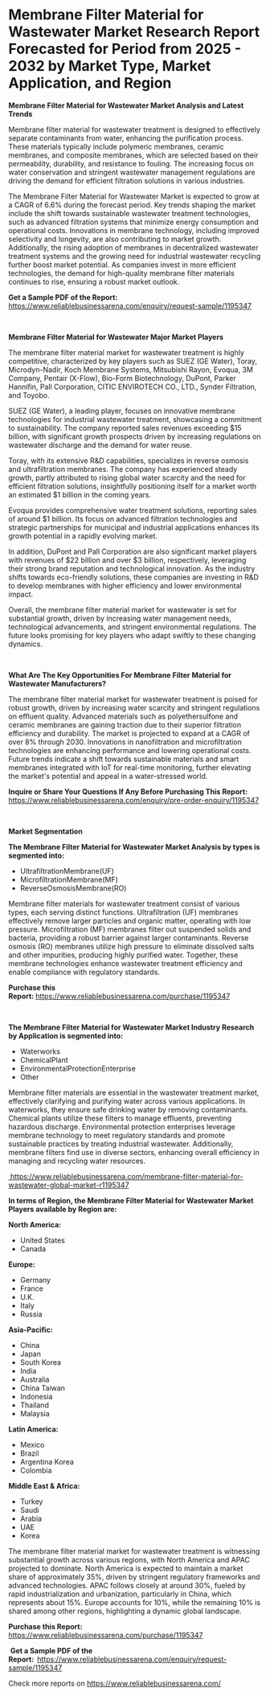 <p><h1>Membrane Filter Material for Wastewater Market Research Report Forecasted for Period from 2025 -  2032 by Market Type, Market Application, and Region</h1></p><p><strong>Membrane Filter Material for Wastewater Market Analysis and Latest Trends</strong></p>
<p><p>Membrane filter material for wastewater treatment is designed to effectively separate contaminants from water, enhancing the purification process. These materials typically include polymeric membranes, ceramic membranes, and composite membranes, which are selected based on their permeability, durability, and resistance to fouling. The increasing focus on water conservation and stringent wastewater management regulations are driving the demand for efficient filtration solutions in various industries.</p><p>The Membrane Filter Material for Wastewater Market is expected to grow at a CAGR of 6.6% during the forecast period. Key trends shaping the market include the shift towards sustainable wastewater treatment technologies, such as advanced filtration systems that minimize energy consumption and operational costs. Innovations in membrane technology, including improved selectivity and longevity, are also contributing to market growth. Additionally, the rising adoption of membranes in decentralized wastewater treatment systems and the growing need for industrial wastewater recycling further boost market potential. As companies invest in more efficient technologies, the demand for high-quality membrane filter materials continues to rise, ensuring a robust market outlook.</p></p>
<p><strong>Get a Sample PDF of the Report:&nbsp;</strong> <a href="https://www.reliablebusinessarena.com/enquiry/request-sample/1195347?utm_campaign=2133&utm_medium=2&utm_source=Github&utm_content=ia&utm_term=22032025&utm_id=membrane-filter-material-for-wastewater">https://www.reliablebusinessarena.com/enquiry/request-sample/1195347</a></p>
<p>&nbsp;</p>
<p><strong>Membrane Filter Material for Wastewater Major Market Players</strong></p>
<p><p>The membrane filter material market for wastewater treatment is highly competitive, characterized by key players such as SUEZ (GE Water), Toray, Microdyn-Nadir, Koch Membrane Systems, Mitsubishi Rayon, Evoqua, 3M Company, Pentair (X-Flow), Bio-Form Biotechnology, DuPont, Parker Hannifin, Pall Corporation, CITIC ENVIROTECH CO., LTD., Synder Filtration, and Toyobo.</p><p>SUEZ (GE Water), a leading player, focuses on innovative membrane technologies for industrial wastewater treatment, showcasing a commitment to sustainability. The company reported sales revenues exceeding $15 billion, with significant growth prospects driven by increasing regulations on wastewater discharge and the demand for water reuse.</p><p>Toray, with its extensive R&D capabilities, specializes in reverse osmosis and ultrafiltration membranes. The company has experienced steady growth, partly attributed to rising global water scarcity and the need for efficient filtration solutions, insightfully positioning itself for a market worth an estimated $1 billion in the coming years.</p><p>Evoqua provides comprehensive water treatment solutions, reporting sales of around $1 billion. Its focus on advanced filtration technologies and strategic partnerships for municipal and industrial applications enhances its growth potential in a rapidly evolving market.</p><p>In addition, DuPont and Pall Corporation are also significant market players with revenues of $22 billion and over $3 billion, respectively, leveraging their strong brand reputation and technological innovation. As the industry shifts towards eco-friendly solutions, these companies are investing in R&D to develop membranes with higher efficiency and lower environmental impact.</p><p>Overall, the membrane filter material market for wastewater is set for substantial growth, driven by increasing water management needs, technological advancements, and stringent environmental regulations. The future looks promising for key players who adapt swiftly to these changing dynamics.</p></p>
<p>&nbsp;</p>
<p><strong>What Are The Key Opportunities For Membrane Filter Material for Wastewater Manufacturers?</strong></p>
<p><p>The membrane filter material market for wastewater treatment is poised for robust growth, driven by increasing water scarcity and stringent regulations on effluent quality. Advanced materials such as polyethersulfone and ceramic membranes are gaining traction due to their superior filtration efficiency and durability. The market is projected to expand at a CAGR of over 8% through 2030. Innovations in nanofiltration and microfiltration technologies are enhancing performance and lowering operational costs. Future trends indicate a shift towards sustainable materials and smart membranes integrated with IoT for real-time monitoring, further elevating the market's potential and appeal in a water-stressed world.</p></p>
<p><strong>Inquire or Share Your Questions If Any Before Purchasing This Report:</strong> <a href="https://www.reliablebusinessarena.com/enquiry/pre-order-enquiry/1195347?utm_campaign=2133&utm_medium=2&utm_source=Github&utm_content=ia&utm_term=22032025&utm_id=membrane-filter-material-for-wastewater">https://www.reliablebusinessarena.com/enquiry/pre-order-enquiry/1195347</a></p>
<p>&nbsp;</p>
<p><strong>Market Segmentation</strong></p>
<p><strong>The Membrane Filter Material for Wastewater Market Analysis by types is segmented into:</strong></p>
<p><ul><li>UltrafiltrationMembrane(UF)</li><li>MicrofiltrationMembrane(MF)</li><li>ReverseOsmosisMembrane(RO)</li></ul></p>
<p><p>Membrane filter materials for wastewater treatment consist of various types, each serving distinct functions. Ultrafiltration (UF) membranes effectively remove larger particles and organic matter, operating with low pressure. Microfiltration (MF) membranes filter out suspended solids and bacteria, providing a robust barrier against larger contaminants. Reverse osmosis (RO) membranes utilize high pressure to eliminate dissolved salts and other impurities, producing highly purified water. Together, these membrane technologies enhance wastewater treatment efficiency and enable compliance with regulatory standards.</p></p>
<p><strong>Purchase this Report:&nbsp;</strong><a href="https://www.reliablebusinessarena.com/purchase/1195347?utm_campaign=2133&utm_medium=2&utm_source=Github&utm_content=ia&utm_term=22032025&utm_id=membrane-filter-material-for-wastewater">https://www.reliablebusinessarena.com/purchase/1195347</a></p>
<p>&nbsp;</p>
<p><strong>The Membrane Filter Material for Wastewater Market Industry Research by Application is segmented into:</strong></p>
<p><ul><li>Waterworks</li><li>ChemicalPlant</li><li>EnvironmentalProtectionEnterprise</li><li>Other</li></ul></p>
<p><p>Membrane filter materials are essential in the wastewater treatment market, effectively clarifying and purifying water across various applications. In waterworks, they ensure safe drinking water by removing contaminants. Chemical plants utilize these filters to manage effluents, preventing hazardous discharge. Environmental protection enterprises leverage membrane technology to meet regulatory standards and promote sustainable practices by treating industrial wastewater. Additionally, membrane filters find use in diverse sectors, enhancing overall efficiency in managing and recycling water resources.</p></p>
<p><a href="https://www.reliablebusinessarena.com/membrane-filter-material-for-wastewater-global-market-r1195347?utm_campaign=2133&utm_medium=2&utm_source=Github&utm_content=ia&utm_term=22032025&utm_id=membrane-filter-material-for-wastewater">&nbsp;https://www.reliablebusinessarena.com/membrane-filter-material-for-wastewater-global-market-r1195347</a></p>
<p><strong>In terms of Region, the Membrane Filter Material for Wastewater Market Players available by Region are:</strong></p>
<p>
    <p> <strong> North America: </strong>
        <ul>
            <li>United States</li>
            <li>Canada</li>
        </ul>
        </p> 
    <p> <strong> Europe: </strong>
        <ul>
            <li>Germany</li>
            <li>France</li>
            <li>U.K.</li>
            <li>Italy</li>
            <li>Russia</li>
        </ul>
        </p> 
    <p> <strong> Asia-Pacific: </strong>
        <ul>
            <li>China</li>
            <li>Japan</li>
            <li>South Korea</li>
            <li>India</li>
            <li>Australia</li>
            <li>China Taiwan</li>
            <li>Indonesia</li>
            <li>Thailand</li>
            <li>Malaysia</li>
        </ul>
        </p> 
    <p> <strong> Latin America: </strong>
        <ul>
            <li>Mexico</li>
            <li>Brazil</li>
            <li>Argentina Korea</li>
            <li>Colombia</li>
        </ul>
        </p> 
    <p> <strong> Middle East & Africa: </strong>
        <ul>
            <li>Turkey</li>
            <li>Saudi</li>
            <li>Arabia</li>
            <li>UAE</li>
            <li>Korea</li>
        </ul>
    </p>
    </p>
<p><p>The membrane filter material market for wastewater treatment is witnessing substantial growth across various regions, with North America and APAC projected to dominate. North America is expected to maintain a market share of approximately 35%, driven by stringent regulatory frameworks and advanced technologies. APAC follows closely at around 30%, fueled by rapid industrialization and urbanization, particularly in China, which represents about 15%. Europe accounts for 10%, while the remaining 10% is shared among other regions, highlighting a dynamic global landscape.</p></p>
<p><strong>Purchase this Report: </strong><a href="https://www.reliablebusinessarena.com/purchase/1195347?utm_campaign=2133&utm_medium=2&utm_source=Github&utm_content=ia&utm_term=22032025&utm_id=membrane-filter-material-for-wastewater">https://www.reliablebusinessarena.com/purchase/1195347</a></p>
<p>&nbsp;<strong>Get a Sample PDF of the Report:&nbsp;&nbsp;</strong><a href="https://www.reliablebusinessarena.com/enquiry/request-sample/1195347?utm_campaign=2133&utm_medium=2&utm_source=Github&utm_content=ia&utm_term=22032025&utm_id=membrane-filter-material-for-wastewater">https://www.reliablebusinessarena.com/enquiry/request-sample/1195347</a></p>
<p><strong></strong></p>
<p>Check more reports on <a href="https://www.reliablebusinessarena.com/?utm_campaign=2133&utm_medium=2&utm_source=Github&utm_content=ia&utm_term=22032025&utm_id=membrane-filter-material-for-wastewater">https://www.reliablebusinessarena.com/</a></p>